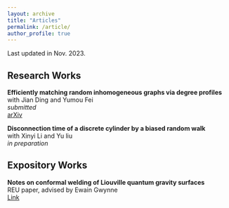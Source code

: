 ```yaml
---
layout: archive
title: "Articles"
permalink: /article/
author_profile: true
---
```


Last updated in Nov. 2023.

## Research Works

<b>Efficiently matching random inhomogeneous graphs via degree profiles</b><br>
with Jian Ding and Yumou Fei<br>
<i>submitted</i><br>
[arXiv](https://arxiv.org/abs/2310.10441) &nbsp;&nbsp;&nbsp;&nbsp;

<b>Disconnection time of a discrete cylinder by a biased random walk</b><br>
with Xinyi Li and Yu liu<br>
<i>in preparation</i><br>

## Expository Works
<b>Notes on conformal welding of Liouville quantum gravity surfaces</b><br>
REU paper, advised by Ewain Gwynne<br>
[Link](https://yuanzheng-wang.github.io/attachment/Wang%2C%20Yuanzheng.pdf) &nbsp;&nbsp;&nbsp;&nbsp;
